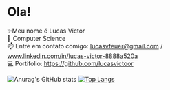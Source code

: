 # Ola!

✨Meu nome é Lucas Victor                                                                                                                                                          
📖 Computer Science                                                                                                                                                          
📫 Entre em contato comigo: lucasvfeuer@gmail.com / www.linkedin.com/in/lucas-victor-8888a520a                                                                                     
💻 Portifolio: https://github.com/lucasvictoor   

![Anurag's GitHub stats](https://github-readme-stats.vercel.app/api?username=lucasvictoor&show_icons=true&theme=tokyonight)
[![Top Langs](https://github-readme-stats.vercel.app/api/top-langs/?username=lucasvictoor&layout=compact&theme=tokyonight)](https://github.com/anuraghazra/github-readme-stats)
